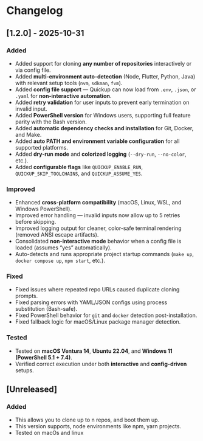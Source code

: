 # Changelog

## [1.2.0] - 2025-10-31

### Added
- Added support for cloning **any number of repositories** interactively or via config file.
- Added **multi-environment auto-detection** (Node, Flutter, Python, Java) with relevant setup tools (`nvm`, `sdkman`, `fvm`).
- Added **config file support** — Quickup can now load from `.env`, `.json`, or `.yaml` for **non-interactive automation**.
- Added **retry validation** for user inputs to prevent early termination on invalid input.
- Added **PowerShell version** for Windows users, supporting full feature parity with the Bash version.
- Added **automatic dependency checks and installation** for Git, Docker, and Make.
- Added **auto PATH and environment variable configuration** for all supported platforms.
- Added **dry-run mode** and **colorized logging** (`--dry-run`, `--no-color`, etc.).
- Added **configurable flags** like `QUICKUP_ENABLE_RUN`, `QUICKUP_SKIP_TOOLCHAINS`, and `QUICKUP_ASSUME_YES`.

### Improved
- Enhanced **cross-platform compatibility** (macOS, Linux, WSL, and Windows PowerShell).
- Improved error handling — invalid inputs now allow up to 5 retries before skipping.
- Improved logging output for cleaner, color-safe terminal rendering (removed ANSI escape artifacts).
- Consolidated **non-interactive mode** behavior when a config file is loaded (assumes “yes” automatically).
- Auto-detects and runs appropriate project startup commands (`make up`, `docker compose up`, `npm start`, etc.).

### Fixed
- Fixed issues where repeated repo URLs caused duplicate cloning prompts.
- Fixed parsing errors with YAML/JSON configs using process substitution (Bash-safe).
- Fixed PowerShell behavior for `git` and `docker` detection post-installation.
- Fixed fallback logic for macOS/Linux package manager detection.

### Tested
- Tested on **macOS Ventura 14**, **Ubuntu 22.04**, and **Windows 11 (PowerShell 5.1 + 7.4)**.
- Verified correct execution under both **interactive** and **config-driven** setups.


## [Unreleased]

### Added
- This allows you to clone up to n repos, and boot them up.
- This version supports, node environments like npm, yarn projects. 
- Tested on macOs and linux